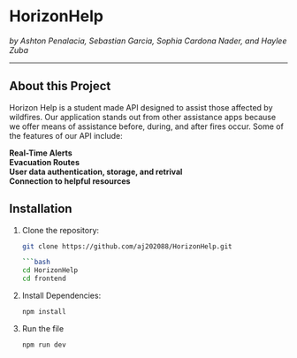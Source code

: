 # HorizonHelp
*by Ashton Penalacia, Sebastian Garcia, Sophia Cardona Nader, and Haylee Zuba*

---

## About this Project
  Horizon Help is a student made API designed to assist those affected by wildfires. Our application stands out from other assistance apps because we offer means of assistance before, during, and after fires occur. Some of the features of our API include:
   
**Real-Time Alerts**  
**Evacuation Routes**   
**User data authentication, storage, and retrival**  
**Connection to helpful resources**  
  
## Installation

1. Clone the repository:  
   ```bash  
   git clone https://github.com/aj202088/HorizonHelp.git

   ```bash
   cd HorizonHelp
   cd frontend

2. Install Dependencies:
     ```bash
     npm install

3. Run the file
   ```bash
   npm run dev
